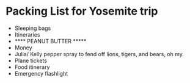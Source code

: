 # Packing List for Yosemite trip
  * Sleeping bags
  * Itineraries
  * **** PEANUT BUTTER *****
  * Money 
  * Julia/ Kelly pepper spray to fend off lions, tigers, and bears, oh my.
  * Plane tickets
  * Food itinerary
  * Emergency flashlight 
  
